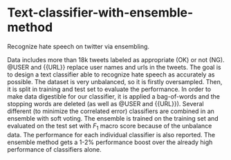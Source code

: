 # Text-classifier-with-ensemble-method
Recognize hate speech on twitter via ensembling.

Data includes more than 18k tweets labeled as appropriate (OK) or not (NG). @USER and {{URL}} replace user names and urls in the tweets. The goal is to design a text classifier able to recognize hate speech as accurately as possible.
The dataset is very unbalanced, so it is firstly oversampled. Then, it is split in training and test set to evaluate the performance. In order to make data digestible for our classifier, it is applied a bag-of-words and the stopping words are deleted (as well as @USER and {{URL}}). Several different (to minimize the correlated error) classifiers are combined in an ensemble with soft voting. The ensemble is trained on the training set and evaluated on the test set with $F_1$ macro score because of the unbalance data. The performance for each individual classifier is also reported. The ensemble method gets a 1-2% performance boost over the already high performance of classifiers alone.
